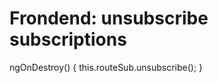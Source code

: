Frondend: unsubscribe subscriptions
===================================

ngOnDestroy() {
        this.routeSub.unsubscribe();
    }